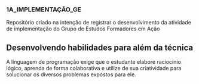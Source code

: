 ### 1A_IMPLEMENTAÇÃO_GE
Repositório criado na intenção de registrar o desenvolvimento da atividade de implementação do Grupo de Estudos Formadores em Ação

## Desenvolvendo habilidades para além da técnica

A linguagem de programação exige que o estudante elabore raciocínio lógico, aprenda de forma colaborativa e utilize de sua criatividade para solucionar os diversos problemas expostos para ele.
